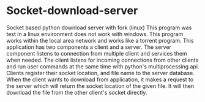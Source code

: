 # Socket-download-server
Socket based python download server with fork (linux)
This program was test in a linux environment does not work with windows. This program works within the local area network and works like a torrent program. This application has two components a client and a server. The server component listens to connection from multiple client and services them when needed. The client listens for incoming connections from other clients and run user commands at the same time with python's multiprocessing api. Clients register their socket location, and file name to the server database. When the client wants to download from application, it makes a request to the server which will return the socket location of the given file. It will then download the file from the other client's socket directly.
